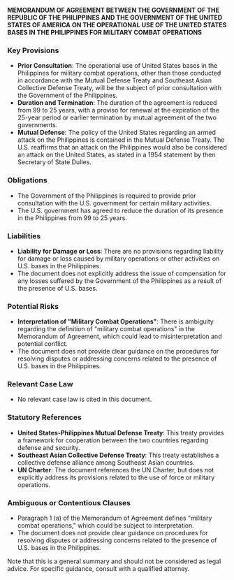 **MEMORANDUM OF AGREEMENT BETWEEN THE GOVERNMENT OF THE REPUBLIC OF THE PHILIPPINES AND THE GOVERNMENT OF THE UNITED STATES OF AMERICA ON THE OPERATIONAL USE OF THE UNITED STATES BASES IN THE PHILIPPINES FOR MILITARY COMBAT OPERATIONS**

### Key Provisions

*   **Prior Consultation**: The operational use of United States bases in the Philippines for military combat operations, other than those conducted in accordance with the Mutual Defense Treaty and Southeast Asian Collective Defense Treaty, will be the subject of prior consultation with the Government of the Philippines.
*   **Duration and Termination**: The duration of the agreement is reduced from 99 to 25 years, with a proviso for renewal at the expiration of the 25-year period or earlier termination by mutual agreement of the two governments.
*   **Mutual Defense**: The policy of the United States regarding an armed attack on the Philippines is contained in the Mutual Defense Treaty. The U.S. reaffirms that an attack on the Philippines would also be considered an attack on the United States, as stated in a 1954 statement by then Secretary of State Dulles.

### Obligations

*   The Government of the Philippines is required to provide prior consultation with the U.S. government for certain military activities.
*   The U.S. government has agreed to reduce the duration of its presence in the Philippines from 99 to 25 years.

### Liabilities

*   **Liability for Damage or Loss**: There are no provisions regarding liability for damage or loss caused by military operations or other activities on U.S. bases in the Philippines.
*   The document does not explicitly address the issue of compensation for any losses suffered by the Government of the Philippines as a result of the presence of U.S. bases.

### Potential Risks

*   **Interpretation of "Military Combat Operations"**: There is ambiguity regarding the definition of "military combat operations" in the Memorandum of Agreement, which could lead to misinterpretation and potential conflict.
*   The document does not provide clear guidance on the procedures for resolving disputes or addressing concerns related to the presence of U.S. bases in the Philippines.

### Relevant Case Law

*   No relevant case law is cited in this document.

### Statutory References

*   **United States-Philippines Mutual Defense Treaty**: This treaty provides a framework for cooperation between the two countries regarding defense and security.
*   **Southeast Asian Collective Defense Treaty**: This treaty establishes a collective defense alliance among Southeast Asian countries.
*   **UN Charter**: The document references the UN Charter, but does not explicitly address its provisions related to the use of force or military operations.

### Ambiguous or Contentious Clauses

*   Paragraph 1 (a) of the Memorandum of Agreement defines "military combat operations," which could be subject to interpretation.
*   The document does not provide clear guidance on procedures for resolving disputes or addressing concerns related to the presence of U.S. bases in the Philippines.

Note that this is a general summary and should not be considered as legal advice. For specific guidance, consult with a qualified attorney.